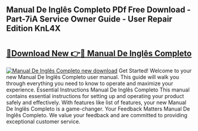 ## Manual De Inglês Completo PDf Free Download - Part-7iA Service Owner Guide - User Repair Edition KnL4X

# <h2><a href="http://cf2460.oget.top/?id=Manual+De+Ingl%c3%aas+Completo">🔗Download New 👉🔴 Manual De Inglês Completo</a></h2>

[![Manual De Inglês Completo new download](https://i.imgur.com/5g1atiW.png)](http://cf2460.oget.top/?id=Manual+De+Ingl%c3%aas+Completo)
Get Started! Welcome to your new Manual De Inglês Completo user manual. This guide will walk you through everything you need to know to operate and maximize your experience. Essential Instructions Manual De Inglês Completo This manual contains essential instructions for setting up and operating your product safely and effectively. With features like list of features, your new Manual De Inglês Completo is a game-changer. Your Feedback Matters Manual De Inglês Completo. We value your feedback and are committed to providing exceptional customer service.
